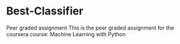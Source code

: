 # Best-Classifier
Peer graded assignment
This is the peer graded assignment for the coursera course: Machine Learning with Python
